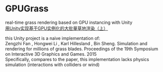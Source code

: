 # GPUGrass
real-time grass rendering based on GPU instancing with Unity  
[用Unity实现基于GPU实例化的大批量草地渲染（上）](https://zhuanlan.zhihu.com/p/585968277?)  
  
this Unity project is a naive implementation of:  
Zengzhi Fan , Hongwei Li , Karl Hillesland , Bin Sheng. Simulation and rendering for millions of grass blades. Proceedings of the 19th Symposium on Interactive 3D Graphics and Games. 2015  
Specifically, compares to the paper, this implementation lacks physics simulation (interactions with colliders or wind)

